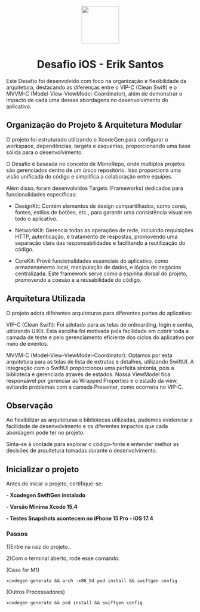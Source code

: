 <div align="center">

  <img src="https://user-images.githubusercontent.com/55195343/153007587-318033ab-05d7-402a-b2aa-2a1ec0f69717.png" width="100" height="100">

# Desafio iOS - Erik Santos

 </div>
 
Este Desafio foi desenvolvido com foco na organização e flexibilidade da arquitetura, destacando as diferenças entre o VIP-C (Clean Swift) e o MVVM-C (Model-View-ViewModel-Coordinator), além de demonstrar o impacto de cada uma dessas abordagens no desenvolvimento do aplicativo.

## Organização do Projeto & Arquitetura Modular

O projeto foi estruturado utilizando o XcodeGen para configurar o workspace, dependências, targets e esquemas, proporcionando uma base sólida para o desenvolvimento.

O Desafio é baseada no conceito de MonoRepo, onde múltiplos projetos são gerenciados dentro de um único repositório. Isso proporciona uma visão unificada do código e simplifica a colaboração entre equipes.

Além disso, foram desenvolvidos Targets (Frameworks) dedicados para funcionalidades específicas:

- DesignKit: Contém elementos de design compartilhados, como cores, fontes, estilos de botões, etc., para garantir uma consistência visual em todo o aplicativo.

- NetworkKit: Gerencia todas as operações de rede, incluindo requisições HTTP, autenticação, e tratamento de respostas, promovendo uma separação clara das responsabilidades e facilitando a reutilização do código.

- CoreKit: Provê funcionalidades essenciais do aplicativo, como armazenamento local, manipulação de dados, e lógica de negócios centralizada. Este framework serve como a espinha dorsal do projeto, promovendo a coesão e a reusabilidade do código.


## Arquitetura Utilizada

O projeto adota diferentes arquiteturas para diferentes partes do aplicativo:

VIP-C (Clean Swift): Foi adotado para as telas de onboarding, login e senha, utilizando UIKit. Esta escolha foi motivada pela facilidade em cobrir toda a camada de teste e pelo gerenciamento eficiente dos ciclos do aplicativo por meio de eventos.

MVVM-C (Model-View-ViewModel-Coordinator): Optamos por esta arquitetura para as telas de lista de extratos e detalhes, utilizando SwiftUI. A integração com o SwiftUI proporcionou uma perfeita sintonia, pois a biblioteca é gerenciada através de estados. Nossa ViewModel fica responsável por gerenciar as Wrapped Properties e o estado da view, evitando problemas com a camada Presenter, como ocorreria no VIP-C.

## Observação

Ao flexibilizar as arquiteturas e bibliotecas utilizadas, pudemos evidenciar a facilidade de desenvolvimento e os diferentes impactos que cada abordagem pode ter no projeto.

Sinta-se à vontade para explorar o código-fonte e entender melhor as decisões de arquitetura tomadas durante o desenvolvimento.


## Inicializar o projeto
Antes de inicar o projeto, certifique-se:

**- Xcodegen SwiftGen instalado**

**- Versão Minima Xcode 15.4**

**- Testes Snapshots acontecem no iPhone 15 Pro - iOS 17.4**


### Passos
1)Entre na raiz do projeto..

2)Com o terminal aberto, rode esse comando: 

(Caso for M1)
 ```
 xcodegen generate && arch -x86_64 pod install && swiftgen config
 ```

(Outros Processadores)
 ```
 xcodegen generate && pod install && swiftgen config
 ```